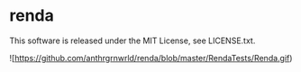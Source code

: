 # renda
This software is released under the MIT License, see LICENSE.txt.

![https://github.com/anthrgrnwrld/renda/blob/master/RendaTests/Renda.gif)
